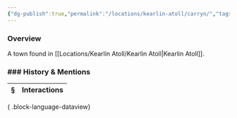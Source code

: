 ```yaml
---
{"dg-publish":true,"permalink":"/locations/kearlin-atoll/carryn/","tags":["Undiscovered"],"updated":"2025-07-31T14:17:45.200+01:00"}
---
```



### Overview
A town found in [[Locations/Kearlin Atoll/Kearlin Atoll\|Kearlin Atoll]].

### ### History & Mentions
| § | Interactions |
| - | ------------ |

{ .block-language-dataview}